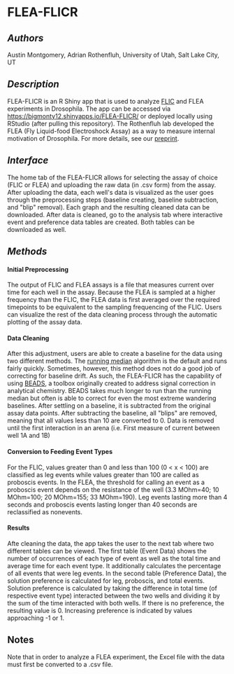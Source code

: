 # FLEA-FLICR
## *Authors*
Austin Montgomery, Adrian Rothenfluh, University of Utah, Salt Lake City, UT
## *Description*
FLEA-FLICR is an R Shiny app that is used to analyze [FLIC](https://journals.plos.org/plosone/article?id=10.1371/journal.pone.0101107) and FLEA experiments in Drosophila. The app can be accessed via https://bigmonty12.shinyapps.io/FLEA-FLICR/ or deployed locally using RStudio (after pulling this repository).
The Rothenfluh lab developed the FLEA (Fly Liquid-food Electroshock Assay) as a way to measure internal motivation of Drosophila. For more details, see our [preprint](https://www.biorxiv.org/content/10.1101/2020.02.10.942508v1).
## *Interface*
The home tab of the FLEA-FLICR allows for selecting the assay of choice (FLIC or FLEA) and uploading the raw data (in .csv form) from the assay. After uploading the data, each well's data is visualized as the user goes through the preprocessing steps (baseline creating, baseline subtraction, and "blip" removal). Each graph and the resulting cleaned data can be downloaded. After data is cleaned, go to the analysis tab where interactive event and preference data tables are created. Both tables can be downloaded as well.
## *Methods*
#### Initial Preprocessing
The output of FLIC and FLEA assays is a file that measures current over time for each well in the assay. Because the FLEA is sampled at a higher frequency than the FLIC, the FLEA data is first averaged over the required timepoints to be equivalent to the sampling frequencing of the FLIC. Users can visualize the rest of the data cleaning process through the automatic plotting of the assay data.
#### Data Cleaning
After this adjustment, users are able to create a baseline for the data using two different methods. The [running median](https://www.rdocumentation.org/packages/stats/versions/3.6.2/topics/runmed) algorithm is the default and runs fairly quickly. Sometimes, however, this method does not do a good job of correcting for baseline drift. As such, the FLEA-FLICR has the capability of using [BEADS](http://www.laurent-duval.eu/siva-beads-baseline-background-removal-filtering-sparsity.html), a toolbox originally created to address signal correction in analytical chemistry. BEADS takes much longer to run than the running median but often is able to correct for even the most extreme wandering baselines. After settling on a baseline, it is subtracted from the original assay data points. After subtracting the baseline, all "blips" are removed, meaning that all values less than 10 are converted to 0. Data is removed until the first interaction in an arena (i.e. First measure of current between well 1A and 1B)
#### Conversion to Feeding Event Types
For the FLIC, values greater than 0 and less than 100 (0 < x < 100) are classified as leg events while values greater than 100 are called as proboscis events. In the FLEA, the threshold for calling an event as a proboscis event depends on the resistance of the well (3.3 MOhm=40; 10 MOhm=100; 20 MOhm=155; 33 MOhm=190). Leg events lasting more than 4 seconds and proboscis events lasting longer than 40 seconds are reclassified as nonevents.
#### Results
Afte cleaning the data, the app takes the user to the next tab where two different tables can be viewed. The first table (Event Data) shows the number of occurrences of each type of event as well as the total time and average time for each event type. It additionally calculates the percentage of all events that were leg events. In the second table (Preference Data), the solution preference is calculated for leg, proboscis, and total events. Solution preference is calculated by taking the difference in total time (of respective event type) interacted between the two wells and dividing it by the sum of the time interacted with both wells. If there is no preference, the resulting value is 0. Increasing preference is indicated by values approaching -1 or 1.
## Notes
Note that in order to analyze a FLEA experiment, the Excel file with the data must first be converted to a .csv file. 
